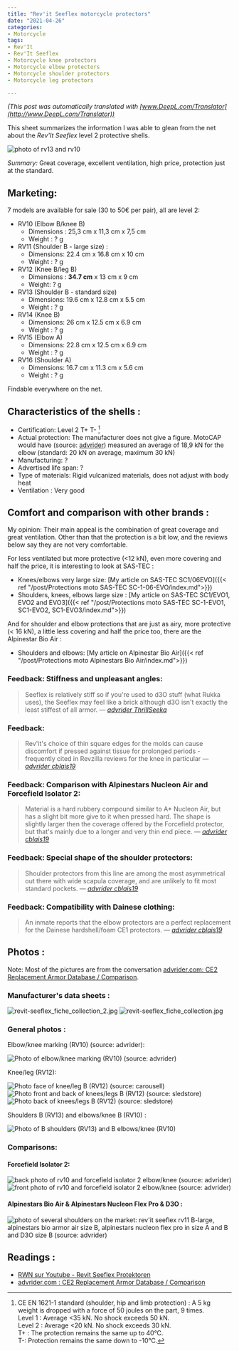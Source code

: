 ```yaml
---
title: "Rev'it Seeflex motorcycle protectors"
date: "2021-04-26"
categories:
- Motorcycle
tags:
- Rev'It
- Rev'It Seeflex
- Motorcycle knee protectors
- Motorcycle elbow protectors
- Motorcycle shoulder protectors
- Motorcycle leg protectors

---
```


_(This post was automatically translated with [www.DeepL.com/Translator](http://www.DeepL.com/Translator))_

This sheet summarizes the information I was able to glean from the net about the _Rev'It Seeflex_ level 2 protective shells.

<!--more-->

![photo of rv13 and rv10](revit-seeflex-rv13-l2_SB_niv2_face__vs__revit-seeflex-rv10-l2_EB-KB_niv2_face.jpg)

_Summary:_ Great coverage, excellent ventilation, high price, protection just at the standard.


Marketing:
-------------------

7 models are available for sale (30 to 50€ per pair), all are level 2:

- RV10 (Elbow B/knee B)
    - Dimensions : 25,3 cm x 11,3 cm x 7,5 cm
    - Weight : ? g
- RV11 (Shoulder B - large size) :
    - Dimensions: 22.4 cm x 16.8 cm x 10 cm
    - Weight : ? g
- RV12 (Knee B/leg B)
    - Dimensions : **34.7 cm** x 13 cm x 9 cm
    - Weight: ? g
- RV13 (Shoulder B - standard size)
    - Dimensions: 19.6 cm x 12.8 cm x 5.5 cm
    - Weight : ? g
- RV14 (Knee B)
    - Dimensions: 26 cm x 12.5 cm x 6.9 cm
    - Weight : ? g
- RV15 (Elbow A)
    - Dimensions: 22.8 cm x 12.5 cm x 6.9 cm
    - Weight : ? g
- RV16 (Shoulder A)
    - Dimensions: 16.7 cm x 11.3 cm x 5.6 cm
    - Weight : ? g


Findable everywhere on the net.

Characteristics of the shells :
-----------------------------

- Certification: Level 2 T+ T- [^1]
- Actual protection: The manufacturer does not give a figure. MotoCAP would have (source: [advrider](https://advrider.com/f/threads/ce2-replacement-armor-database-comparison.1466522/)) measured an average of 18,9 kN for the elbow (standard: 20 kN on average, maximum 30 kN)
- Manufacturing: ?
- Advertised life span: ?
- Type of materials: Rigid vulcanized materials, does not adjust with body heat
- Ventilation : Very good


Comfort and comparison with other brands : 
------------------------------------------------

My opinion:
Their main appeal is the combination of great coverage and great ventilation. Other than that the protection is a bit low, and the reviews below say they are not very comfortable.

For less ventilated but more protective (<12 kN), even more covering and half the price, it is interesting to look at SAS-TEC :

- Knees/elbows very large size: [My article on SAS-TEC SC1/06EVO]({{< ref "/post/Protections moto SAS-TEC SC-1-06-EVO/index.md">}})
- Shoulders, knees, elbows large size : [My article on SAS-TEC SC1/EVO1, EVO2 and EVO3]({{< ref "/post/Protections moto SAS-TEC SC-1-EVO1, SC1-EVO2, SC1-EVO3/index.md">}})

And for shoulder and elbow protections that are just as airy, more protective (< 16 kN), a little less covering and half the price too, there are the Alpinestar Bio Air : 

- Shoulders and elbows: [My article on Alpinestar Bio Air]({{< ref "/post/Protections moto Alpinestars Bio Air/index.md">}})


### Feedback: Stiffness and unpleasant angles:

> Seeflex is relatively stiff so if you're used to d3O stuff (what Rukka uses), the Seeflex may feel like a brick although d3O isn't exactly the least stiffest of all armor.
> — <cite>[advrider ThrillSeeka](https://advrider.com/f/threads/armor-upgrade-for-rukka.1464303/#post-40753844)

### Feedback: 

> Rev'it's choice of thin square edges for the molds can cause discomfort if pressed against tissue for prolonged periods - frequently cited in Revzilla reviews for the knee in particular
> — <cite>[advrider cblais19](https://advrider.com/f/threads/ce2-replacement-armor-database-comparison.1466522/page-4#post-40913774)</cite>

### Feedback: Comparison with Alpinestars Nucleon Air and Forcefield Isolator 2:

> Material is a hard rubbery compound similar to A* Nucleon Air, but has a slight bit more give to it when pressed hard. The shape is slightly larger then the coverage offered by the Forcefield protector, but that's mainly due to a longer and very thin end piece. 
> — <cite>[advrider cblais19](https://advrider.com/f/threads/ce2-replacement-armor-database-comparison.1466522/page-4#post-40913774)</cite>
> 
### Feedback: Special shape of the shoulder protectors:

> Shoulder protectors from this line are among the most asymmetrical out there with wide scapula coverage, and are unlikely to fit most standard pockets.
> — <cite>[advrider cblais19](https://advrider.com/f/threads/ce2-replacement-armor-database-comparison.1466522/page-4#post-40913774)</cite>
> 
### Feedback: Compatibility with Dainese clothing:

> An inmate reports that the elbow protectors are a perfect replacement for the Dainese hardshell/foam CE1 protectors.
> — <cite>[advrider cblais19](https://advrider.com/f/threads/ce2-replacement-armor-database-comparison.1466522/page-4#post-40913774)</cite>

Photos :
--------

Note: Most of the pictures are from the conversation [advrider.com: CE2 Replacement Armor Database / Comparison](https://advrider.com/f/threads/ce2-replacement-armor-database-comparison.1466522/).

### Manufacturer's data sheets :

![revit-seeflex_fiche_collection_2.jpg](revit-seeflex_fiche_collection_2.jpg)
![revit-seeflex_fiche_collection.jpg](revit-seeflex_fiche_collection.jpg)


### General photos :

Elbow/knee marking (RV10) (source: advrider):

![Photo of elbow/knee marking (RV10) (source: advrider)](revit-seeflex-rv10-l2_EB-KB_niv2_notations__source_advrider.jpg)

Knee/leg (RV12):

![Photo face of knee/leg B (RV12) (source: carousell) ](revit-seeflex-rv12-l2_KB-LB_niv2_face__source_carousell.jpg)
![Photo front and back of knees/legs B (RV12) (source: sledstore) ](revit-seeflex-rv12-l2_KB-LB_niv2_face_dos__source_sledstore.jpg)
![Photo back of knees/legs B (RV12) (source: sledstore) ](revit-seeflex-rv12-l2_KB-LB_niv2_dos__source_sledstore.jpg)

Shoulders B (RV13) and elbows/knee B (RV10) :

![Photo of B shoulders (RV13) and B elbows/knee (RV10)](revit-seeflex-rv13-l2_SB_niv2_face__vs__revit-seeflex-rv10-l2_EB-KB_niv2_face.jpg)


### Comparisons:

#### Forcefield Isolator 2:

![back photo of rv10 and forcefield isolator 2 elbow/knee (source: advrider)](revit-seeflex-rv10-l2_EB-KB_niv2_face__vs__forcefield-isolator-2_EB-KB_niv2_face__source_advrider.jpg)
![front photo of rv10 and forcefield isolator 2 elbow/knee (source: advrider)](revit-seeflex-rv10-l2_EB-KB_niv2_dos__vs__forcefield-isolator-2_EB-KB_niv2_dos__source_advrider.jpg)

#### Alpinestars Bio Air & Alpinestars Nucleon Flex Pro & D3O :

![photo of several shoulders on the market: rev'it seeflex rv11 B-large, alpinestars bio armor air size B, alpinestars nucleon flex pro in size A and B and D3O size B (source: advrider)](revit-seeflex-rv11-l2_SB_niv2_face__vs__alpinestars-bio-armor-air_SB_niv2_face__vs__alpinestars-nucleon-flex-pro_SA_SB_niv2_face.jpg)

Readings :
----------

- [RWN sur Youtube - Revit Seeflex Protektoren](https://www.youtube.com/watch?v=mAOMe18tnsU)
- [advrider.com : CE2 Replacement Armor Database / Comparison](https://advrider.com/f/threads/ce2-replacement-armor-database-comparison.1466522/)

[^1]: CE EN 1621-1 standard (shoulder, hip and limb protection) : A 5 kg weight is dropped with a force of 50 joules on the part, 9 times.<br />
Level 1 : Average <35 kN. No shock exceeds 50 kN.<br />
Level 2 : Average <20 kN. No shock exceeds 30 kN.<br />
T+ : The protection remains the same up to 40°C.<br />
T-: Protection remains the same down to -10°C.
